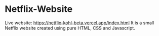 # Netflix-Website
Live website: https://netflix-kohl-beta.vercel.app/index.html
It is a small Netflix website created using pure HTML, CSS and Javascript.
